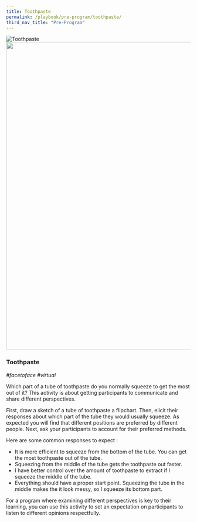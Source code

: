 ```yaml
---
title: Toothpaste
permalink: /playbook/pre-program/toothpaste/
third_nav_title: "Pre-Program"
---
```

![Toothpaste](/images/organic-toothpaste-tube-and-bamboo-toothbrush-on-fresh-green-4465829.jpg)
<img src="/images/organic-toothpaste-tube-and-bamboo-toothbrush-on-fresh-green-4465829.jpg" width="840">
### Toothpaste 
*#facetoface #virtual*

Which part of a tube of toothpaste do you normally squeeze to get the most out of it? This activity is about getting participants to communicate and share different perspectives. 

First, draw a sketch of a tube of toothpaste a flipchart. Then, elicit their responses about which part of the tube they would usually squeeze. As expected you will find that different positions are preferred by different people. Next, ask your participants to account for their preferred methods.

Here are some common responses to expect :
* It is more efficient to squeeze from the bottom of the tube. You can get the most toothpaste out of the tube.
* Squeezing from the middle of the tube gets the toothpaste out faster.
* I have better control over the amount of toothpaste to extract if I squeeze the middle of the tube.
* Everything should have a proper start point. Squeezing the tube in the middle makes the it look messy, so I squeeze its bottom part.

For a program where examining different perspectives is key to their learning, you can use this activity to set an expectation on participants to listen to different opinions respectfully.
